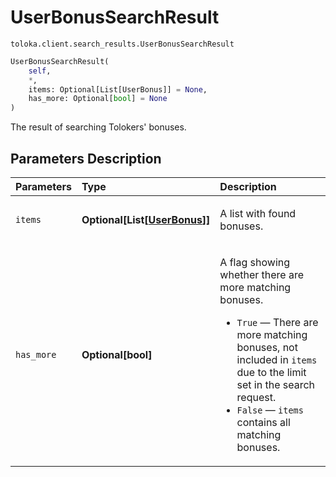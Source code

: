 # UserBonusSearchResult
`toloka.client.search_results.UserBonusSearchResult`

```python
UserBonusSearchResult(
    self,
    *,
    items: Optional[List[UserBonus]] = None,
    has_more: Optional[bool] = None
)
```

The result of searching Tolokers' bonuses.

## Parameters Description

| Parameters | Type | Description |
| :----------| :----| :-----------|
`items`|**Optional\[List\[[UserBonus](toloka.client.user_bonus.UserBonus.md)\]\]**|<p>A list with found bonuses.</p>
`has_more`|**Optional\[bool\]**|<p>A flag showing whether there are more matching bonuses.</p> <ul> <li>`True` — There are more matching bonuses, not included in `items` due to the limit set in the search request.</li> <li>`False` — `items` contains all matching bonuses.</li> </ul>
